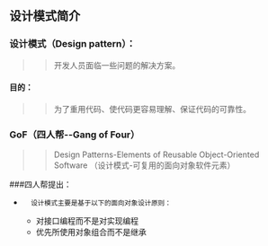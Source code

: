 设计模式简介
------------
### 设计模式（Design pattern）：
>> 开发人员面临一些问题的解决方案。
#### 目的：
>> 为了重用代码、使代码更容易理解、保证代码的可靠性。
### GoF（四人帮--Gang of Four）
>> Design Patterns-Elements of Reusable Object-Oriented Software
（设计模式-可复用的面向对象软件元素）

###四人帮提出：
*       设计模式主要是基于以下的面向对象设计原则：
    * 对接口编程而不是对实现编程
    * 优先所使用对象组合而不是继承
